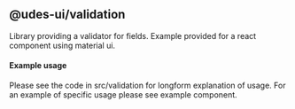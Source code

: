 ## @udes-ui/validation

Library providing a validator for fields. Example provided for a react component
 using material ui.

#### Example usage

Please see the code in src/validation for longform explanation of usage. For an
example of specific usage please see example component.